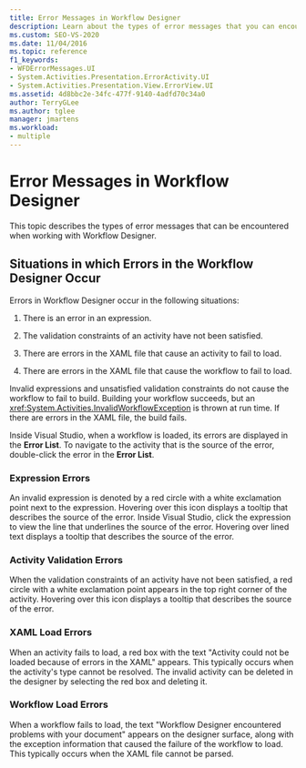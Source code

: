 ```yaml
---
title: Error Messages in Workflow Designer
description: Learn about the types of error messages that you can encounter when working with Workflow Designer.
ms.custom: SEO-VS-2020
ms.date: 11/04/2016
ms.topic: reference
f1_keywords:
- WFDErrorMessages.UI
- System.Activities.Presentation.ErrorActivity.UI
- System.Activities.Presentation.View.ErrorView.UI
ms.assetid: 4d8bbc2e-34fc-477f-9140-4adfd70c34a0
author: TerryGLee
ms.author: tglee
manager: jmartens
ms.workload:
- multiple
---
```

# Error Messages in Workflow Designer

This topic describes the types of error messages that can be encountered when working with Workflow Designer.

## Situations in which Errors in the Workflow Designer Occur

Errors in Workflow Designer occur in the following situations:

1. There is an error in an expression.

2. The validation constraints of an activity have not been satisfied.

3. There are errors in the XAML file that cause an activity to fail to load.

4. There are errors in the XAML file that cause the workflow to fail to load.

Invalid expressions and unsatisfied validation constraints do not cause the workflow to fail to build. Building your workflow succeeds, but an <xref:System.Activities.InvalidWorkflowException> is thrown at run time. If there are errors in the XAML file, the build fails.

Inside Visual Studio, when a workflow is loaded, its errors are displayed in the **Error List**. To navigate to the activity that is the source of the error, double-click the error in the **Error List**.

### Expression Errors
 An invalid expression is denoted by a red circle with a white exclamation point next to the expression. Hovering over this icon displays a tooltip that describes the source of the error. Inside Visual Studio, click the expression to view the line that underlines the source of the error. Hovering over lined text displays a tooltip that describes the source of the error.

### Activity Validation Errors
 When the validation constraints of an activity have not been satisfied, a red circle with a white exclamation point appears in the top right corner of the activity. Hovering over this icon displays a tooltip that describes the source of the error.

### XAML Load Errors
 When an activity fails to load, a red box with the text "Activity could not be loaded because of errors in the XAML" appears. This typically occurs when the activity's type cannot be resolved. The invalid activity can be deleted in the designer by selecting the red box and deleting it.

### Workflow Load Errors
 When a workflow fails to load, the text "Workflow Designer encountered problems with your document" appears on the designer surface, along with the exception information that caused the failure of the workflow to load. This typically occurs when the XAML file cannot be parsed.

